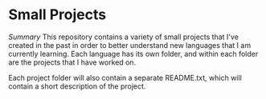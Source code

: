 # Small Projects
*Summary*
This repository contains a variety of small projects that I've created in the past in order to better understand new languages that I am currently learning. Each language has its own folder, and within each folder are the projects that I have worked on.

Each project folder will also contain a separate README.txt, which will contain a short description of the project.
